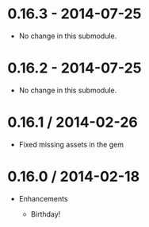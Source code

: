 # 0.16.3 - 2014-07-25

* No change in this submodule.

# 0.16.2 - 2014-07-25

* No change in this submodule.

# 0.16.1 / 2014-02-26

* Fixed missing assets in the gem

# 0.16.0 / 2014-02-18

* Enhancements

  * Birthday!
